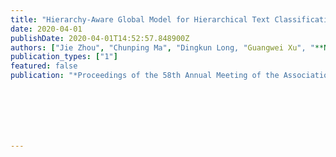 ```yaml
---
title: "Hierarchy-Aware Global Model for Hierarchical Text Classification"
date: 2020-04-01
publishDate: 2020-04-01T14:52:57.848900Z
authors: ["Jie Zhou", "Chunping Ma", "Dingkun Long, "Guangwei Xu", "**Ning Ding**", "Haoyu Zhang", "Pengjun Xie", "Gongshen Liu"]
publication_types: ["1"]
featured: false
publication: "*Proceedings of the 58th Annual Meeting of the Association for Computational Linguistics* **(ACL 2020)**, *Seattle, USA*"







---
```


